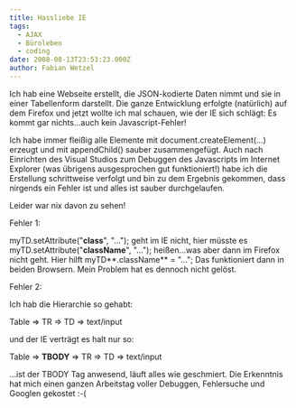 ```yaml
---
title: Hassliebe IE
tags:
  - AJAX
  - Büroleben
  - coding
date: 2008-08-13T23:53:23.000Z
author: Fabian Wetzel
---
```


Ich hab eine Webseite erstellt, die JSON-kodierte Daten nimmt und sie in einer Tabellenform darstellt. Die ganze Entwicklung erfolgte (natürlich) auf dem Firefox und jetzt wollte ich mal schauen, wie der IE sich schlägt: Es kommt gar nichts...auch kein Javascript-Fehler!

Ich habe immer fleißig alle Elemente mit document.createElement(...) erzeugt und mit appendChild() sauber zusammengefügt. Auch nach Einrichten des Visual Studios zum Debuggen des Javascripts im Internet Explorer (was übrigens ausgesprochen gut funktioniert!) habe ich die Erstellung schrittweise verfolgt und bin zu dem Ergebnis gekommen, dass nirgends ein Fehler ist und alles ist sauber durchgelaufen.

Leider war nix davon zu sehen!

Fehler 1:

myTD.setAttribute("**class**", "..."); geht im IE nicht, hier müsste es myTD.setAttribute("**className**", "..."); heißen...was aber dann im Firefox nicht geht. Hier hilft myTD**.className** = "..."; Das funktioniert dann in beiden Browsern. Mein Problem hat es dennoch nicht gelöst.

Fehler 2:

Ich hab die Hierarchie so gehabt:

Table =&gt; TR =&gt; TD =&gt; text/input

und der IE verträgt es halt nur so:

Table =&gt; **TBODY** =&gt; TR =&gt; TD =&gt; text/input

...ist der TBODY Tag anwesend, läuft alles wie geschmiert. Die Erkenntnis hat mich einen ganzen Arbeitstag voller Debuggen, Fehlersuche und Googlen gekostet :-(


